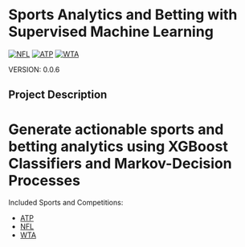 # Sports Analytics and Betting with Supervised Machine Learning

[![NFL](https://encrypted-tbn0.gstatic.com/images?q=tbn:ANd9GcQ6c-STK1tePSWolEopX8lq4uDqJbzntbiGi7Sz-pI&s)](https://github.com/MartinMashalov/TennisBetting/tree/main/NFL)
[![ATP](https://upload.wikimedia.org/wikipedia/en/thumb/3/3f/ATP_Tour_logo.svg/300px-ATP_Tour_logo.svg.png)](https://github.com/MartinMashalov/TennisBetting/tree/main/ATP)
[![WTA](https://upload.wikimedia.org/wikipedia/en/thumb/5/5f/Women%27s_Tennis_Association_logo_%282020%29.svg/300px-Women%27s_Tennis_Association_logo_%282020%29.svg.png)](https://github.com/MartinMashalov/TennisBetting/tree/main/WTA)

VERSION: 0.0.6

## Project Description

# Generate actionable sports and betting analytics using XGBoost Classifiers and Markov-Decision Processes

Included Sports and Competitions: 

* [ATP](https://github.com/MartinMashalov/SportsAnalytics/tree/main/ATP)
* [NFL](https://github.com/MartinMashalov/SportsAnalytics/tree/main/NFL)
* [WTA](https://github.com/MartinMashalov/SportsAnalytics/tree/main/ATP)
